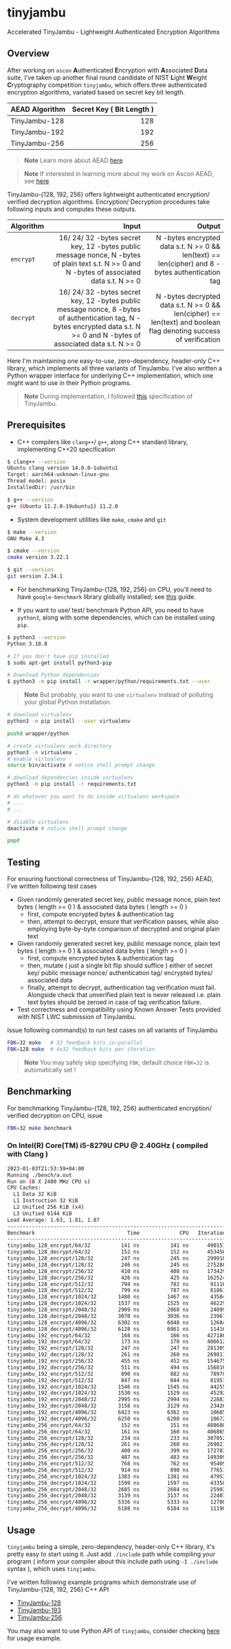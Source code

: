 # tinyjambu
Accelerated TinyJambu - Lightweight Authenticated Encryption Algorithms

## Overview

After working on `ascon` **A**uthenticated **E**ncryption with **A**ssociated **D**ata suite, I've taken up another final round candidate of NIST **L**ight **W**eight **C**ryptography competition `tinyjambu`, which offers three authenticated encryption algorithms, variated based on secret key bit length.

AEAD Algorithm | Secret Key ( Bit Length )
--- | --:
TinyJambu-128 | 128
TinyJambu-192 | 192
TinyJambu-256 | 256

> **Note** Learn more about AEAD [here](https://en.wikipedia.org/wiki/Authenticated_encryption)

> **Note** If interested in learning more about my work on Ascon AEAD, see [here](https://github.com/itzmeanjan/ascon)

TinyJambu-{128, 192, 256} offers lightweight authenticated encryption/ verified decryption algorithms. Encryption/ Decryption procedures take following inputs and computes these outputs.

Algorithm | Input | Output
--- | --: | --:
`encrypt` | 16/ 24/ 32 -bytes secret key, 12 -bytes public message nonce, N -bytes of plain text s.t. N >= 0 and N -bytes of associated data s.t. N >= 0 | N -bytes encrypted data s.t. N >= 0 && len(text) == len(cipher) and 8 -bytes authentication tag
`decrypt` | 16/ 24/ 32 -bytes secret key, 12 -bytes public message nonce, 8 -bytes of authentication tag, N -bytes encrypted data s.t. N >= 0 and N -bytes of associated data s.t. N >= 0 | N -bytes decrypted data s.t. N >= 0 && len(cipher) == len(text) and boolean flag denoting success of verification

Here I'm maintaining one easy-to-use, zero-dependency, header-only C++ library, which implements all three variants of TinyJambu. I've also written a Python wrapper interface for underlying C++ implementation, which one might want to use in their Python programs.

> **Note** During implementation, I followed [this](https://csrc.nist.gov/CSRC/media/Projects/lightweight-cryptography/documents/finalist-round/updated-spec-doc/tinyjambu-spec-final.pdf) specification of TinyJambu.

## Prerequisites

- C++ compilers like `clang++`/ `g++`, along C++ standard library, implementing C++20 specification

```bash
$ clang++ --version
Ubuntu clang version 14.0.0-1ubuntu1
Target: aarch64-unknown-linux-gnu
Thread model: posix
InstalledDir: /usr/bin

$ g++ --version
g++ (Ubuntu 11.2.0-19ubuntu1) 11.2.0
```

- System development utilities like `make`, `cmake` and `git`

```bash
$ make --version
GNU Make 4.3

$ cmake --version
cmake version 3.22.1

$ git --version
git version 2.34.1
```

- For benchmarking TinyJambu-{128, 192, 256} on CPU, you'll need to have `google-benchmark` library globally installed; see [this](https://github.com/google/benchmark/tree/60b16f1#installation) guide.

- If you want to use/ test/ benchmark Python API, you need to have `python3`, along with some dependencies, which can be installed using `pip`.

```bash
$ python3 --version
Python 3.10.8

# If you don't have pip installed
$ sudo apt-get install python3-pip

# Download Python dependencies
$ python3 -m pip install -r wrapper/python/requirements.txt --user
```

> **Note** But probably, you want to use `virtualenv` instead of polluting your global Python installation.

```bash
# download virtualenv
python3 -m pip install --user virtualenv

pushd wrapper/python

# create virtualenv work directory
python3 -m virtualenv .
# enable virtualenv
source bin/activate # notice shell prompt change

# download dependencies inside virtualenv
python3 -m pip install -r requirements.txt

# do whatever you want to do inside virtualenv workspace
# ...
# ...

# disable virtualenv
deactivate # notice shell prompt change

popd
```

## Testing

For ensuring functional correctness of TinyJambu-{128, 192, 256} AEAD, I've written following test cases

- Given randomly generated secret key, public message nonce, plain text bytes ( length >= 0 ) & associated data bytes ( length >= 0 )
    - first, compute encrypted bytes & authentication tag
    - then, attempt to decrypt, ensure that verification passes, while also employing byte-by-byte comparison of decrypted and original plain text
- Given randomly generated secret key, public message nonce, plain text bytes ( length >= 0 ) & associated data bytes ( length >= 0 )
    - first, compute encrypted bytes & authentication tag
    - then, mutate ( just a single bit flip should suffice ) either of secret key/ public message nonce/ authentication tag/ encrypted bytes/ associated data
    - finally, attempt to decrypt, authentication tag verification must fail. Alongside check that unverified plain text is never released i.e. plain text bytes should be zeroed in case of tag verification failure.
- Test correctness and compatibility using Known Answer Tests provided with NIST LWC submission of TinyJambu.

Issue following command(s) to run test cases on all variants of TinyJambu

```bash
FBK=32 make   # 32 feedback bits in-parallel
FBK=128 make  # 4x32 feedback bits per iteration
```

> **Note** You may safely skip specifying `FBK`, default choice `FBK=32` is automatically set !

## Benchmarking

For benchmarking TinyJambu-{128, 192, 256} authenticated encryption/ verified decryption on CPU, issue

```bash
FBK=32 make benchmark
```

### On Intel(R) Core(TM) i5-8279U CPU @ 2.40GHz ( compiled with Clang )

```bash
2023-01-03T21:53:59+04:00
Running ./bench/a.out
Run on (8 X 2400 MHz CPU s)
CPU Caches:
  L1 Data 32 KiB
  L1 Instruction 32 KiB
  L2 Unified 256 KiB (x4)
  L3 Unified 6144 KiB
Load Average: 1.63, 1.81, 1.87
----------------------------------------------------------------------------------------
Benchmark                              Time             CPU   Iterations UserCounters...
----------------------------------------------------------------------------------------
tinyjambu_128_encrypt/64/32          141 ns          141 ns      4901515 bytes_per_second=648.653M/s
tinyjambu_128_decrypt/64/32          152 ns          152 ns      4534560 bytes_per_second=603.67M/s
tinyjambu_128_encrypt/128/32         247 ns          245 ns      2999182 bytes_per_second=623.62M/s
tinyjambu_128_decrypt/128/32         246 ns          245 ns      2752882 bytes_per_second=622.835M/s
tinyjambu_128_encrypt/256/32         410 ns          408 ns      1734296 bytes_per_second=672.966M/s
tinyjambu_128_decrypt/256/32         426 ns          425 ns      1625246 bytes_per_second=646.384M/s
tinyjambu_128_encrypt/512/32         794 ns          782 ns       911162 bytes_per_second=663.527M/s
tinyjambu_128_decrypt/512/32         799 ns          787 ns       818618 bytes_per_second=658.906M/s
tinyjambu_128_encrypt/1024/32       1480 ns         1467 ns       435847 bytes_per_second=686.462M/s
tinyjambu_128_decrypt/1024/32       1537 ns         1525 ns       462293 bytes_per_second=660.339M/s
tinyjambu_128_encrypt/2048/32       2909 ns         2868 ns       240999 bytes_per_second=691.532M/s
tinyjambu_128_decrypt/2048/32       3070 ns         3036 ns       239672 bytes_per_second=653.442M/s
tinyjambu_128_encrypt/4096/32       6302 ns         6048 ns       126846 bytes_per_second=650.892M/s
tinyjambu_128_decrypt/4096/32       6128 ns         6061 ns       114161 bytes_per_second=649.487M/s
tinyjambu_192_encrypt/64/32          168 ns          166 ns      4271861 bytes_per_second=550.647M/s
tinyjambu_192_decrypt/64/32          173 ns          170 ns      4066127 bytes_per_second=537.702M/s
tinyjambu_192_encrypt/128/32         247 ns          247 ns      2813053 bytes_per_second=617.995M/s
tinyjambu_192_decrypt/128/32         261 ns          260 ns      2698119 bytes_per_second=587.062M/s
tinyjambu_192_encrypt/256/32         455 ns          452 ns      1546756 bytes_per_second=607.028M/s
tinyjambu_192_decrypt/256/32         511 ns          494 ns      1568160 bytes_per_second=556.419M/s
tinyjambu_192_encrypt/512/32         890 ns          882 ns       789702 bytes_per_second=587.98M/s
tinyjambu_192_decrypt/512/32         847 ns          844 ns       819576 bytes_per_second=615.042M/s
tinyjambu_192_encrypt/1024/32       1546 ns         1545 ns       442553 bytes_per_second=651.8M/s
tinyjambu_192_decrypt/1024/32       1530 ns         1529 ns       452925 bytes_per_second=658.561M/s
tinyjambu_192_encrypt/2048/32       2995 ns         2994 ns       228835 bytes_per_second=662.645M/s
tinyjambu_192_decrypt/2048/32       3158 ns         3129 ns       234266 bytes_per_second=633.911M/s
tinyjambu_192_encrypt/4096/32       6423 ns         6362 ns       106851 bytes_per_second=618.8M/s
tinyjambu_192_decrypt/4096/32       6250 ns         6208 ns       106725 bytes_per_second=634.184M/s
tinyjambu_256_encrypt/64/32          152 ns          151 ns      4886801 bytes_per_second=607.999M/s
tinyjambu_256_decrypt/64/32          161 ns          160 ns      4068656 bytes_per_second=570.484M/s
tinyjambu_256_encrypt/128/32         234 ns          233 ns      3070526 bytes_per_second=653.58M/s
tinyjambu_256_decrypt/128/32         261 ns          260 ns      2698213 bytes_per_second=586.16M/s
tinyjambu_256_encrypt/256/32         400 ns          399 ns      1727836 bytes_per_second=688.072M/s
tinyjambu_256_decrypt/256/32         487 ns          483 ns      1493094 bytes_per_second=568.081M/s
tinyjambu_256_encrypt/512/32         768 ns          762 ns       954094 bytes_per_second=681.143M/s
tinyjambu_256_decrypt/512/32         914 ns          890 ns       776518 bytes_per_second=583.202M/s
tinyjambu_256_encrypt/1024/32       1383 ns         1381 ns       479531 bytes_per_second=728.979M/s
tinyjambu_256_decrypt/1024/32       1599 ns         1597 ns       433582 bytes_per_second=630.517M/s
tinyjambu_256_encrypt/2048/32       2685 ns         2684 ns       259033 bytes_per_second=739.053M/s
tinyjambu_256_decrypt/2048/32       3139 ns         3137 ns       224072 bytes_per_second=632.285M/s
tinyjambu_256_encrypt/4096/32       5336 ns         5333 ns       127003 bytes_per_second=738.174M/s
tinyjambu_256_decrypt/4096/32       6188 ns         6184 ns       111905 bytes_per_second=636.624M/s
```

## Usage

`tinyjambu` being a simple, zero-dependency, header-only C++ library, it's pretty easy to start using it. Just add `./include` path while compiling your program ( inform your compiler about this include path using `-I ./include` syntax ), which uses `tinyjambu`.

I've written following example programs which demonstrate use of TinyJambu-{128, 192, 256} C++ API

- [TinyJambu-128](https://github.com/itzmeanjan/tinyjambu/blob/dc631cd/example/tinyjambu_128.cpp)
- [TinyJambu-193](https://github.com/itzmeanjan/tinyjambu/blob/dc631cd/example/tinyjambu_193.cpp)
- [TinyJambu-256](https://github.com/itzmeanjan/tinyjambu/blob/dc631cd/example/tinyjambu_256.cpp)

You may also want to use Python API of `tinyjambu`, consider checking [here](https://github.com/itzmeanjan/tinyjambu/blob/1082f55/wrapper/python/example.py) for usage example.
